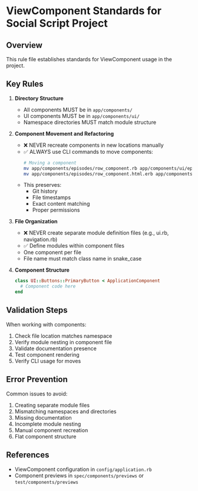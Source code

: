 # ViewComponent Standards for Social Script Project

## Overview

This rule file establishes standards for ViewComponent usage in the project.

## Key Rules

1. **Directory Structure**
   - All components MUST be in `app/components/`
   - UI components MUST be in `app/components/ui/`
   - Namespace directories MUST match module structure

2. **Component Movement and Refactoring**
   - ❌ NEVER recreate components in new locations manually
   - ✅ ALWAYS use CLI commands to move components:
     ```bash
     # Moving a component
     mv app/components/episodes/row_component.rb app/components/ui/episodes/row/row_component.rb
     mv app/components/episodes/row_component.html.erb app/components/ui/episodes/row/row_component.html.erb
     ```
   - This preserves:
     - Git history
     - File timestamps
     - Exact content matching
     - Proper permissions

3. **File Organization**
   - ❌ NEVER create separate module definition files (e.g., ui.rb, navigation.rb)
   - ✅ Define modules within component files
   - One component per file
   - File name must match class name in snake_case

4. **Component Structure**
   ```ruby   
   class UI::Buttons::PrimaryButton < ApplicationComponent
     # Component code here
   end
   ```

## Validation Steps

When working with components:

1. Check file location matches namespace
2. Verify module nesting in component file
3. Validate documentation presence
4. Test component rendering
5. Verify CLI usage for moves

## Error Prevention

Common issues to avoid:

1. Creating separate module files
2. Mismatching namespaces and directories
3. Missing documentation
4. Incomplete module nesting
5. Manual component recreation
6. Flat component structure

## References

- ViewComponent configuration in `config/application.rb`
- Component previews in `spec/components/previews` or `test/components/previews`
